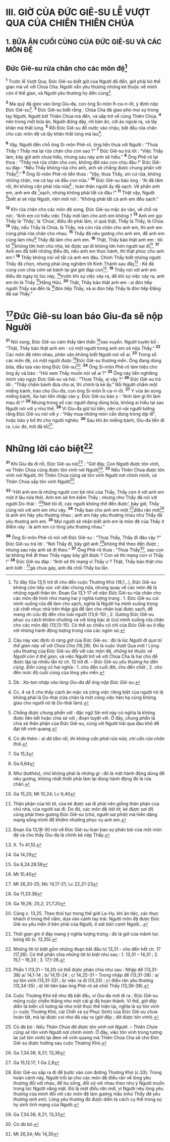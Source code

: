# III. GIỜ CỦA ĐỨC GIÊ-SU LỄ VƯỢT QUA CỦA CHIÊN THIÊN CHÚA
## 1. BỮA ĂN CUỐI CÙNG CỦA ĐỨC GIÊ-SU VÀ CÁC MÔN ĐỆ
## Đức Giê-su rửa chân cho các môn đệ[^1]
<sup><b>1</b></sup> Trước lễ Vượt Qua, Đức Giê-su biết giờ của Người đã đến, giờ phải bỏ thế gian mà về với Chúa Cha. Người vẫn yêu thương những kẻ thuộc về mình còn ở thế gian, và Người yêu thương họ đến cùng[^2].

<sup><b>2</b></sup> Ma quỷ đã gieo vào lòng Giu-đa, con ông Si-môn Ít-ca-ri-ốt, ý định nộp Đức Giê-su[^3]. <sup><b>3</b></sup> Đức Giê-su biết rằng : Chúa Cha đã giao phó mọi sự trong tay Người, Người bởi Thiên Chúa mà đến, và sắp trở về cùng Thiên Chúa, <sup><b>4</b></sup> nên trong một bữa ăn, Người đứng dậy, rời bàn ăn, cởi áo ngoài ra, và lấy khăn mà thắt lưng. <sup><b>5</b></sup> Rồi Đức Giê-su đổ nước vào chậu, bắt đầu rửa chân cho các môn đệ và lấy khăn thắt lưng mà lau[^4].

<sup><b>6</b></sup> Vậy, Người đến chỗ ông Si-môn Phê-rô, ông liền thưa với Người : “Thưa Thầy ! Thầy mà lại rửa chân cho con sao ?” <sup><b>7</b></sup> Đức Giê-su trả lời : “Việc Thầy làm, bây giờ anh chưa hiểu, nhưng sau này anh sẽ hiểu.” <sup><b>8</b></sup> Ông Phê-rô lại thưa : “Thầy mà rửa chân cho con, không đời nào con chịu đâu !” Đức Giê-su đáp : “Nếu Thầy không rửa cho anh, anh sẽ chẳng được chung phần với Thầy[^5].” <sup><b>9</b></sup> Ông Si-môn Phê-rô liền thưa : “Vậy, thưa Thầy, xin cứ rửa, không những chân, mà cả tay và đầu con nữa.” <sup><b>10</b></sup> Đức Giê-su bảo ông : “Ai đã tắm rồi, thì không cần phải rửa nữa[^6] ; toàn thân người ấy đã sạch. Về phần anh em, anh em đã [^1*]sạch, nhưng không phải tất cả đâu !” <sup><b>11</b></sup> Thật vậy, Người [^2*]biết ai sẽ nộp Người, nên mới nói : “Không phải tất cả anh em đều sạch.”

<sup><b>12</b></sup> Khi rửa chân cho các môn đệ xong, Đức Giê-su mặc áo vào, về chỗ và nói : “Anh em có hiểu việc Thầy mới làm cho anh em không ? <sup><b>13</b></sup> Anh em gọi Thầy là ‘Thầy’, là ‘Chúa’, điều đó phải lắm, vì quả thật, Thầy là Thầy, là Chúa. <sup><b>14</b></sup> Vậy, nếu Thầy là Chúa, là Thầy, mà còn rửa chân cho anh em, thì anh em cũng phải rửa chân cho nhau. <sup><b>15</b></sup> Thầy đã nêu gương cho anh em, để anh em cũng làm như[^7] Thầy đã làm cho anh em. <sup><b>16</b></sup> Thật, Thầy bảo thật anh em : tôi tớ [^3*]không lớn hơn chủ nhà, kẻ được sai đi không lớn hơn người sai đi[^8]. <sup><b>17</b></sup> Anh em đã biết những điều đó, nếu anh em thực hành, thì thật phúc cho anh em ! <sup><b>18</b></sup> Thầy không nói về tất cả anh em đâu. Chính Thầy biết những người Thầy đã chọn, nhưng phải ứng nghiệm lời Kinh Thánh sau đây[^9] : Kẻ đã cùng con chia cơm sẻ bánh lại giơ gót đạp con[^10]. <sup><b>19</b></sup> Thầy nói với anh em điều đó ngay từ lúc này, [^4*]trước khi sự việc xảy ra, để khi sự việc xảy ra, anh em tin là Thầy [^5*]Hằng Hữu. <sup><b>20</b></sup> Thật, Thầy bảo thật anh em : ai đón tiếp người Thầy sai đến là [^6*]đón tiếp Thầy, và ai đón tiếp Thầy là đón tiếp Đấng đã sai Thầy.”

# [^7*]Đức Giê-su loan báo Giu-đa sẽ nộp Người
<sup><b>21</b></sup> Nói xong, Đức Giê-su cảm thấy tâm thần [^8*]xao xuyến. Người tuyên bố : “Thật, Thầy bảo thật anh em : có một người trong anh em sẽ nộp Thầy.” <sup><b>22</b></sup> Các môn đệ nhìn nhau, phân vân không biết Người nói về ai. <sup><b>23</b></sup> Trong số các môn đệ, có một người được [^9*]Đức Giê-su thương mến. Ông đang dùng bữa, đầu tựa vào lòng Đức Giê-su[^11]. <sup><b>24</b></sup> Ông Si-môn Phê-rô làm hiệu cho ông ấy và bảo : “Hỏi xem Thầy muốn nói về ai ?” <sup><b>25</b></sup> Ông này liền nghiêng mình vào ngực Đức Giê-su và hỏi : “Thưa Thầy, ai vậy ?” <sup><b>26</b></sup> Đức Giê-su trả lời : “Thầy chấm bánh đưa cho ai, thì chính là kẻ ấy.” Rồi Người chấm một miếng bánh, trao cho Giu-đa, con ông Si-môn Ít-ca-ri-ốt. <sup><b>27</b></sup> Y vừa ăn xong miếng bánh, Xa-tan liền nhập vào y. Đức Giê-su bảo y : “Anh làm gì thì làm mau đi !” <sup><b>28</b></sup> Nhưng trong số các người đang dùng bữa, không ai hiểu tại sao Người nói với y như thế. <sup><b>29</b></sup> Vì Giu-đa giữ túi tiền, nên có vài người tưởng rằng Đức Giê-su nói với y : “Hãy mua những món cần dùng trong dịp lễ”, hoặc bảo y bố thí cho người nghèo. <sup><b>30</b></sup> Sau khi ăn miếng bánh, Giu-đa liền đi ra. Lúc đó, trời đã tối[^12].

# Những lời cáo biệt[^13]
<sup><b>31</b></sup> Khi Giu-đa đi rồi, Đức Giê-su nói[^14] : “Giờ đây, Con Người được tôn vinh, và Thiên Chúa cũng được tôn vinh nơi Người[^15]. <sup><b>32</b></sup> Nếu Thiên Chúa được tôn vinh nơi Người, thì Thiên Chúa cũng sẽ tôn vinh Người nơi chính mình, và Thiên Chúa sắp tôn vinh Người[^16].

<sup><b>33</b></sup> “Hỡi anh em là những người con bé nhỏ của Thầy, Thầy còn ở với anh em một ít lâu nữa thôi. Anh em sẽ tìm kiếm Thầy ; nhưng như Thầy đã nói với người Do-thái : ‘[^10*]Nơi tôi đi, các người không thể đến được’, bây giờ, Thầy cũng nói với anh em như vậy. <sup><b>34</b></sup> Thầy ban cho anh em một [^11*]điều răn mới[^17] là anh em hãy yêu thương nhau ; anh em hãy yêu thương nhau như Thầy đã yêu thương anh em. <sup><b>35</b></sup> Mọi người sẽ nhận biết anh em là môn đệ của Thầy ở điểm này : là anh em có lòng yêu thương nhau.”

<sup><b>36</b></sup> Ông Si-môn Phê-rô nói với Đức Giê-su : “Thưa Thầy, Thầy đi đâu vậy ?” Đức Giê-su trả lời : “Nơi Thầy đi, bây giờ anh [^12*]không thể theo đến được ; nhưng sau này anh sẽ đi theo.” <sup><b>37</b></sup> Ông Phê-rô thưa : “Thưa Thầy[^18], sao con lại không thể đi theo Thầy ngay bây giờ được ? Con sẽ thí mạng con vì Thầy !” <sup><b>38</b></sup> Đức Giê-su đáp : “Anh sẽ thí mạng vì Thầy ư ? Thật, Thầy bảo thật cho anh biết : [^13*]gà chưa gáy, anh đã chối Thầy ba lần.

[^1]: Từ đây (Ga 13,1) trở đi cho đến cuộc Thương Khó (18,1...), Đức Giê-su không còn tiếp xúc với dân chúng nữa, nhưng quay về các môn đệ là những người thân tín. Đoạn Ga 13,1-17 về việc Đức Giê-su rửa chân cho các môn đệ hình như mang hai ý nghĩa tượng trưng : 1. Đức Giê-su cúi mình xuống rửa để làm cho sạch, nghĩa là Người hạ mình xuống trong cái chết nhục nhã trên thập giá để làm cho nhân loại được sạch, để mang ơn cứu độ đến cho loài người (13,6-10) ; 2. Gương Đức Giê-su phục vụ cách khiêm nhường và với lòng bác ái (cúi mình xuống rửa chân cho các môn đệ) (13,13-15). Có thể so chiếu cử chỉ của Đức Giê-su ở đây với những hành động tượng trưng của các ngôn sứ.
[^2]: Câu này xác định rõ ràng <i>giờ</i> của Đức Giê-su : đó là lúc Người <i>đi qua từ thế gian này về với Chúa Cha</i> (16,28). Đó là cuộc Vượt Qua mới ! Lòng yêu thương của Đức Giê-su đối với các môn đệ, <i>những kẻ thuộc về Người còn ở thế gian</i>, và việc Người trở về với Chúa Cha là hai chủ đề được lặp lại nhiều lần từ ch. 13 trở đi. – Đức Giê-su <i>yêu thương họ đến cùng</i>. <i>Đến cùng</i> có hai nghĩa : 1. cho đến cuối đời, cho đến chết ; 2. cho đến mức độ cuối cùng của lòng yêu mến.
[^3]: Db : <i>Xa-tan nhập vào lòng Giu-đa để ông nộp Đức Giê-su</i>.
[^4]: Cc. 4 và 5 cho thấy cách ăn mặc và công việc riêng biệt của người nô lệ không phải là Do-thái (rửa chân là một công việc hèn hạ cũng không giao cho người nô lệ Do-thái làm).
[^5]: <i>Chẳng được chung phần với</i> : đặc ngữ Sê-mít này có nghĩa là không được liên kết hoặc chia sẻ với ; đoạn tuyệt với. Ở đây, <i>chung phần</i> là chia sẻ thân phận của Đức Giê-su, cùng với Người trải qua đau khổ để đạt tới vinh quang.
[^6]: Có db thêm : <i>ai đã tắm rồi, thì không cần phải rửa nữa, chỉ cần rửa chân thôi</i>.
[^7]: <i>Như</i> (<i>kathôs</i>), chứ không phải là <i>những gì</i> : đó là một hành động dùng để nêu gương, không nhất thiết phải làm lại đúng hành động đó là rửa chân.
[^8]: Thân phận của tôi tớ, của kẻ được sai đi phải nên giống thân phận của chủ nhà, của người sai đi. Do đó, các môn đệ (<i>tôi tớ, kẻ được sai đi</i>) cũng phải theo gương Đức Giê-su (<i>chủ</i>, <i>người sai phái</i>) mà hiến dâng mạng sống mình để khiêm nhường phục vụ anh em.
[^9]: Đoạn Ga 13,18-30 nói về Đức Giê-su loan báo sự phản bội của một môn đệ và cho thấy Giu-đa là chính kẻ nộp Thầy.
[^10]: X. Tv 41,10.
[^11]: Cũng x. 13,25. Theo thói tục trong thế giới La-Hy, khi ăn tiệc, các thực khách ở trong thế nằm, dựa vào cánh tay trái. Người môn đệ được Đức Giê-su yêu mến ở bên phải của Người, ở <i>sát bên cạnh</i> Người...
[^12]: Thời gian ghi ở đây mang ý nghĩa tượng trưng : đó là giờ của mãnh lực bóng tối (x. 12,35).
[^13]: Những lời từ biệt gồm những đoạn bắt đầu từ 13,31 - cho đến hết ch. 17 (17,26). Có thể phân chia <i>những lời từ biệt</i> như sau : 1. 13,31 – 14,31 ; 2. 15,1 – 16,33 ; 3. 17,1-26.
[^14]: Phần 1 (13,31 – 14,31) có thể được phân chia như sau : Nhập đề (13,31-38) a/ 14,1-14 ; b/ 14,15-24 ; c/ 14,25-31 – Trong nhập đề (13,31-38) : a/ sự tôn vinh (13,31-32) ; b/ việc ra đi (13,33) ; c/ điều răn yêu thương (13,34-35) ; d/ lời tiên báo ông Phê-rô sẽ chối Thầy (13,36-38).
[^15]: Cuộc Thương Khó kể như đã bắt đầu, vì Giu-đa mới đi ra ; Đức Giê-su mừng cuộc chiến thắng như một cái gì đã hoàn thành. Vì thế, <i>giờ đây</i> diễn tả biến cố tương lai như một thực thể hiện tại, nghĩa là sự tôn vinh (= cuộc Thương Khó, cái Chết và sự Phục Sinh) của Đức Giê-su chưa hoàn tất, mà lại được coi như đã xảy ra (<i>giờ đây</i> ; <i>đã được tôn vinh</i>).
[^16]: Có db bỏ : <i>Nếu Thiên Chúa đã được tôn vinh nơi Người</i>. – <i>Thiên Chúa cũng sẽ tôn vinh Người nơi chính mình</i>. Ở đây, việc tôn vinh trong tương lai (<i>sẽ tôn vinh</i>) lại đem về vinh quang mà Thiên Chúa Cha sẽ cho Đức Giê-su được hưởng sau cuộc Thương Khó.
[^17]: Đức Giê-su sắp ra đi để bước vào con đường Thương Khó (c.33). Trong hoàn cảnh này, Người trối lại cho các môn đệ điều răn về lòng yêu thương đối với nhau, để họ sống, đối xử với nhau theo như ý Người muốn trong lúc Người vắng mặt. Đó là <i>một điều răn mới</i>, vì Người nêu lòng yêu thương của mình đối với các môn đệ làm gương mẫu (<i>như Thầy đã yêu thương anh em</i>). Lòng yêu thương đó được diễn tả cách cụ thể trong sự hy sinh tính mạng của Người.
[^18]: Có db bỏ.
[^1*]: Ga 15,3
[^2*]: Ga 6,64
[^3*]: Ga 15,20; Mt 10,24; Lc 6,40
[^4*]: Ga 14,29
[^5*]: Ga 8,24.28.58
[^6*]: Mt 10,40
[^7*]: Mt 26,20-25; Mc 14,17-21; Lc 22,21-23
[^8*]: Ga 11,33.38
[^9*]: Ga 19,26; 20,2; 21,7.20
[^10*]: Ga 7,34.36; 8,21; 13,36
[^11*]: Ga 15,12.17; 1 Ga 2,8
[^12*]: Ga 7,34.36; 8,21; 13,33
[^13*]: Mt 26,34; Mc 14,30
